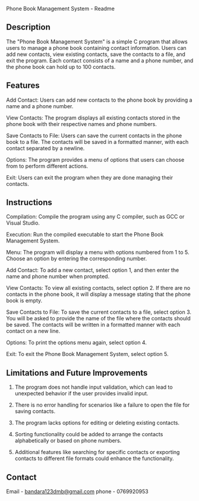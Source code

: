 Phone Book Management System - Readme

Description 
----------------------------------------------------------------
The "Phone Book Management System" is a simple C program that allows users to manage a phone book containing contact information. Users can add new contacts, view existing contacts, save the contacts to a file, and exit the program. Each contact consists of a name and a phone number, and the phone book can hold up to 100 contacts.



Features
----------------------------------------------------------------------
Add Contact: Users can add new contacts to the phone book by providing a name and a phone number.

View Contacts: The program displays all existing contacts stored in the phone book with their respective names and phone numbers.

Save Contacts to File: Users can save the current contacts in the phone book to a file. The contacts will be saved in a formatted manner, with each contact separated by a newline.

Options: The program provides a menu of options that users can choose from to perform different actions.

Exit: Users can exit the program when they are done managing their contacts.


Instructions
---------------------------------------------------------------------
Compilation: Compile the program using any C compiler, such as GCC or Visual Studio.

Execution: Run the compiled executable to start the Phone Book Management System.

Menu: The program will display a menu with options numbered from 1 to 5. Choose an option by entering the corresponding number.

Add Contact: To add a new contact, select option 1, and then enter the name and phone number when prompted.

View Contacts: To view all existing contacts, select option 2. If there are no contacts in the phone book, it will display a message stating that the phone book is empty.

Save Contacts to File: To save the current contacts to a file, select option 3. You will be asked to provide the name of the file where the contacts should be saved. The contacts will be written in a formatted manner with each contact on a new line.

Options: To print the options menu again, select option 4.

Exit: To exit the Phone Book Management System, select option 5.



Limitations and Future Improvements
-----------------------------------------------------------------------------
1. The program does not handle input validation, which can lead to unexpected behavior if the user provides invalid input.

2. There is no error handling for scenarios like a failure to open the file for saving contacts.

3. The program lacks options for editing or deleting existing contacts.

4. Sorting functionality could be added to arrange the contacts alphabetically or based on phone numbers.

5. Additional features like searching for specific contacts or exporting contacts to different file formats could enhance the functionality.


Contact
------------------------------------------------------------------------------------

Email - bandara123dmb@gmail.com
phone - 0769920953



